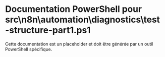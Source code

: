 # Documentation PowerShell pour src\n8n\automation\diagnostics\test-structure-part1.ps1

Cette documentation est un placeholder et doit être générée par un outil PowerShell spécifique.
